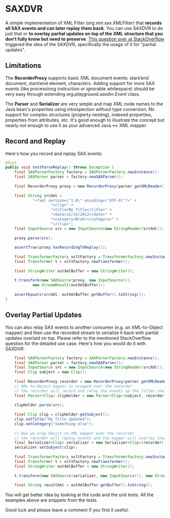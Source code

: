 SAXDVR
======

A simple implementation of XML Filter (org.xml.sax.XMLFilter) that **records all SAX events and can later replay them back**. You can use SAXDVR to do just that or **to overlay partial updates on top of the XML structure that you don't fully know but need to preserve**. [This question over at StackOverflow](http://stackoverflow.com/questions/10648651/how-to-preserve-xml-nodes-that-are-not-bound-to-an-object-when-using-sax-for-par) triggered the idea of the SAXDVR, specifically the usage of it for "partial updates". 

Limitations
-----------

The **RecorderProxy** supports basic XML document events: start/end document, start/end element, characters. Adding support for more SAX events (like processinng instruction or ignorable whitespace) should be very easy through extending *org.playground.saxdvr.Event* class.

The **Parser** and **Serializer** are very simple and map XML node names to the Java bean's properties using introspection without type conversion. No support for complex structures (property nesting), indexed properties, properties from attributes, etc. It's good enough to illustrate the concept but nearly not enough to use it as your advanced Java <-> XML mapper. 

Record and Replay
-----------------

Here's how you record and replay SAX events:

``` java
@Test
public void testParseReplay() throws Exception {
	final SAXParserFactory factory = SAXParserFactory.newInstance();
	final SAXParser parser = factory.newSAXParser();
	
	final RecorderProxy proxy = new RecorderProxy(parser.getXMLReader());
	
	final String srcXml =
			"<?xml version=\"1.0\" encoding=\"UTF-8\"?>" +
					"<clip>" +
					"<title>My Title</title>" +
					"<date>12/24/2012</date>" +
					"<category>Blah!</category>" +
					"</clip>";
	final InputSource src = new InputSource(new StringReader(srcXml));
	
	proxy.parse(src);
	
	assertTrue(proxy.hasRecordingToReplay());
	
	final TransformerFactory xsltFactory = TransformerFactory.newInstance();
	final Transformer t = xsltFactory.newTransformer();
	
	final StringWriter outXmlBuffer = new StringWriter();
	
	t.transform(new SAXSource(proxy, new InputSource()),
			new StreamResult(outXmlBuffer));
	
	assertEquals(srcXml, outXmlBuffer.getBuffer().toString());
}
```

Overlay Partial Updates
-----------------------
	
You can also relay SAX events to another consumer (e.g. an XML-to-Object mapper) and then use the recorded stream to serialize it back with partial updates overlaid on top.  Please refer to the mentioned StackOverflow question for the detailed use case. Here's how you would do it with SAXDVR:

``` java
	final SAXParserFactory factory = SAXParserFactory.newInstance();
	final SAXParser parser = factory.newSAXParser();
	final InputSource src = new InputSource(new StringReader(srcXml));
	final Clip subject = new Clip();
	
	final RecorderProxy recorder = new RecorderProxy(parser.getXMLReader());
	// XML-to-Object mapper is wrapped over the recorder
	// The recorder will record and relay the events up the filter chain
	final Parser<Clip> clipHolder = new Parser<Clip>(subject, recorder);
	
	clipHolder.parse(src);
	
	final Clip clip = clipHolder.getSubject();
	clip.setTitle("My Title Updated");
	clip.setCategory("Something else");
	
	// Now we wrap Obejct-to-XML mapper over the recorder
	// the recorder will replay events and the mapper will overlay changes on top
	final Serializer<Clip> serializer = new Serializer<Clip>(recorder);
	serializer.setSubject(clip);
	
	final TransformerFactory xsltFactory = TransformerFactory.newInstance();
	final Transformer t = xsltFactory.newTransformer();
	final StringWriter outXmlBuffer = new StringWriter();
	
	t.transform(new SAXSource(serializer, new InputSource()), new StreamResult(outXmlBuffer));
	
	final String resultXml = outXmlBuffer.getBuffer().toString();
```		
		
You will get better idea by looking at the code and the unit tests. All the examples above are snippets from the tests. 

Good luck and please leave a comment if you find it useful.
